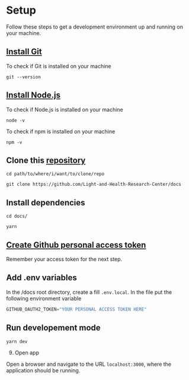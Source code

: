 # Setup

Follow these steps to get a development environment up and running on your machine.

## [Install Git](https://git-scm.com/book/en/v2/Getting-Started-Installing-Git)

  To check if Git is installed on your machine

  ```shell-session
  git --version
  ```

## [Install Node.js](https://nodejs.org/en/download/)

  To check if Node.js is installed on your machine

  ```shell-session
  node -v
  ```

  To check if npm is installed on your machine

  ```shell-session
  npm -v
  ```

## Clone this [repository](https://github.com/Light-and-Health-Research-Center/docs)

  ```shell-session
  cd path/to/where/i/want/to/clone/repo
  ```

  ```shell-session
  git clone https://github.com/Light-and-Health-Research-Center/docs
  ```

## Install dependencies

  ```shell-session
  cd docs/
  ```

  ```shell-session
  yarn
  ```

## [Create Github personal access token](https://docs.github.com/en/github/authenticating-to-github/keeping-your-account-and-data-secure/creating-a-personal-access-token)

  Remember your access token for the next step.

## Add .env variables

  In the /docs root directory, create a fill `.env.local`. In the file put the following environment variable

  ```js
  GITHUB_OAUTH2_TOKEN="YOUR PERSONAL ACCESS TOKEN HERE"
  ```

## Run developement mode

  ```shell-session
  yarn dev
  ```

9. Open app

  Open a browser and navigate to the URL `localhost:3000`, where the application should be running.



